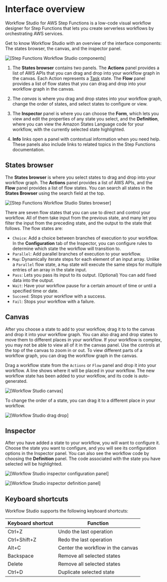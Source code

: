 # Interface overview<a name="workflow-studio-components"></a>

Workflow Studio for AWS Step Functions is a low\-code visual workflow designer for Step Functions that lets you create serverless workflows by orchestrating AWS services\.

Get to know Workflow Studio with an overview of the interface components: The states browser, the canvas, and the inspector panel\.

![\[Step Functions Workflow Studio components\]](http://docs.aws.amazon.com/step-functions/latest/dg/images/wfs_main_01.png)

1. The **States browser** contains two panels\. The **Actions** panel provides a list of AWS APIs that you can drag and drop into your workflow graph in the canvas\. Each Action represents a [Task](amazon-states-language-task-state.md) state\. The **Flow** panel provides a list of flow states that you can drag and drop into your workflow graph in the canvas\. 

1. The *canvas* is where you drag and drop states into your workflow graph, change the order of states, and select states to configure or view\.

1. The **Inspector** panel is where you can choose the **Form**, which lets you view and edit the properties of any state you select, and the **Definition**, where you can view the Amazon States Language code for your workflow, with the currently selected state highlighted\. 

1. **Info** links open a panel with contextual information when you need help\.  These panels also include links to related topics in the Step Functions documentation\. 

## States browser<a name="workflow-studio-components"></a>

The **States browser** is where you select states to drag and drop into your workflow graph\. The **Actions** panel provides a list of AWS APIs, and the **Flow** panel provides a list of flow states\. You can search all states in the **States Browser** using the search field at the top\.

![\[Step Functions Workflow Studio States browser\]](http://docs.aws.amazon.com/step-functions/latest/dg/images/wfe-states-browser-01.png)

There are seven flow states that you can use to direct and control your workflow\. All of them take input from the previous state, and many let you filter the input from the preceding state, and the output to the state that follows\. The flow states are:
+ `Choice`: Add a choice between branches of execution to your workflow\. In the **Configuration** tab of the Inspector, you can configure rules to determine which state the workflow will transition to\.
+ `Parallel`: Add parallel branches of execution to your workflow\. 
+ `Map`: Dynamically iterate steps for each element of an input array\. Unlike a `Parallel` flow state, a `Map` state will execute the same steps for multiple entries of an array in the state input\.
+ `Pass`: Lets you pass its input to its output\. \(Optional\) You can add fixed data into the output\.
+ `Wait`: Have your workflow pause for a certain amount of time or until a specified time or date\. 
+ `Succeed`: Stops your workflow with a success\. 
+ `Fail`: Stops your workflow with a failure\. 

## Canvas<a name="workflow-studio-components-grapheditor"></a>

After you choose a state to add to your workflow, drag it to to the canvas and drop it into your workflow graph\. You can also drag and drop states to move them to different places in your workflow\. If your workflow is complex, you may not be able to view all of it in the canvas panel\. Use the controls at the top of the canvas to zoom in or out\. To view different parts of a workflow graph, you can drag the workflow graph in the canvas\. 

Drag a workflow state from the `Actions` or `Flow` panel and drop it into your workflow\. A line shows where it will be placed in your workflow\. The new workflow state has been added to your workflow, and its code is auto\-generated\.

![\[Workflow Studio canvas\]](http://docs.aws.amazon.com/step-functions/latest/dg/images/wfs_main_03_graph_editor_add.png)

To change the order of a state, you can drag it to a different place in your workflow\.

![\[Workflow Studio drag drop\]](http://docs.aws.amazon.com/step-functions/latest/dg/images/wfs_main_03_graph_editor_move.png)

## Inspector<a name="workflow-studio-components-formdefinition"></a>

After you have added a state to your workflow, you will want to configure it\. Choose the state you want to configure, and you will see its configuration options in the Inspector panel\. You can also see the workflow code by choosing the **Definition** panel\. The code associated with the state you have selected will be highlighted\.

![\[Workflow Studio inspector configuration panel\]](http://docs.aws.amazon.com/step-functions/latest/dg/images/wfe-forms-definitions-01.png)

![\[Workflow Studio inspector definition panel\]](http://docs.aws.amazon.com/step-functions/latest/dg/images/wfe-forms-definitions-02.png)

## Keyboard shortcuts<a name="workflow-studio-components-key-shortcuts"></a>

Workflow Studio supports the following keyboard shortcuts:


| Keyboard shortcut | Function | 
| --- | --- | 
| Ctrl\+Z | Undo the last operation | 
| Ctrl\+Shift\+Z | Redo the last operation | 
| Alt\+C | Center the workflow in the canvas | 
| Backspace | Remove all selected states | 
| Delete | Remove all selected states | 
| Ctrl\+D | Duplicate selected state | 